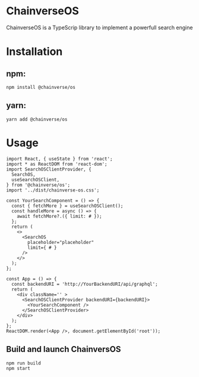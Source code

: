# ChainverseOS

ChainverseOS is a TypeScrip library to implement a powerfull search engine


# Installation
## npm:
```
npm install @chainverse/os
```

## yarn:
```
yarn add @chainverse/os
```
# Usage
```tsx
import React, { useState } from 'react';
import * as ReactDOM from 'react-dom';
import SearchOSClientProvider, {
  SearchOS,
  useSearchOSClient,
} from '@chainverse/os';
import '../dist/chainverse-os.css';

const YourSearchComponent = () => {
  const { fetchMore } = useSearchOSClient();
  const handleMore = async () => {
    await fetchMore?.({ limit: # });
  };
  return (
    <>
      <SearchOS
        placeholder="placeholder"
        limit={ # }
      />
    </>
  );
};

const App = () => {
  const backendURI = 'http://YourBackendURI/api/graphql';
  return (
    <div className='' >
      <SearchOSClientProvider backendURI={backendURI}>
        <YourSearchComponent />
      </SearchOSClientProvider>
    </div>
  );
};
ReactDOM.render(<App />, document.getElementById('root'));
```
## Build and launch ChainversOS
```
npm run build
npm start
```





